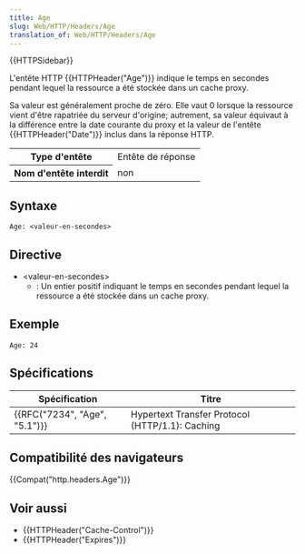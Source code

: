 ```yaml
---
title: Age
slug: Web/HTTP/Headers/Age
translation_of: Web/HTTP/Headers/Age
---
```

{{HTTPSidebar}}

L'entête HTTP {{HTTPHeader("Age")}} indique le temps en secondes pendant lequel la ressource a été stockée dans un cache proxy.

Sa valeur est généralement proche de zéro. Elle vaut 0 lorsque la ressource vient d'être rapatriée du serveur d'origine; autrement, sa valeur équivaut à la différence entre la date courante du proxy et la valeur de l'entête {{HTTPHeader("Date")}} inclus dans la réponse HTTP.



<table class="properties">
  <tbody>
    <tr>
      <th scope="row">Type d'entête</th>
      <td>Entête de réponse</td>
    </tr>
    <tr>
      <th scope="row">Nom d'entête interdit</th>
      <td>non</td>
    </tr>
  </tbody>
</table>

## Syntaxe

    Age: <valeur-en-secondes>

## Directive

- \<valeur-en-secondes>
  - : Un entier positif indiquant le temps en secondes pendant lequel la ressource a été stockée dans un cache proxy.

## Exemple

    Age: 24

## Spécifications

| Spécification                            | Titre                                           |
| ---------------------------------------- | ----------------------------------------------- |
| {{RFC("7234", "Age", "5.1")}} | Hypertext Transfer Protocol (HTTP/1.1): Caching |

## Compatibilité des navigateurs

{{Compat("http.headers.Age")}}

## Voir aussi

- {{HTTPHeader("Cache-Control")}}
- {{HTTPHeader("Expires")}}
